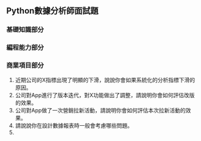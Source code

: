 ## Python數據分析師面試題

### 基礎知識部分



### 編程能力部分



### 商業項目部分

1. 近期公司的X指標出現了明顯的下滑，說說你會如果系統化的分析指標下滑的原因。
2. 公司對App進行了版本迭代，對X功能做出了調整，請說明你會如何評估改版的效果。
3. 公司對App做了一次營銷拉新活動，請說明你會如何評估本次拉新活動的效果。
4. 請說說你在設計數據報表時一般會考慮哪些問題。
5. 